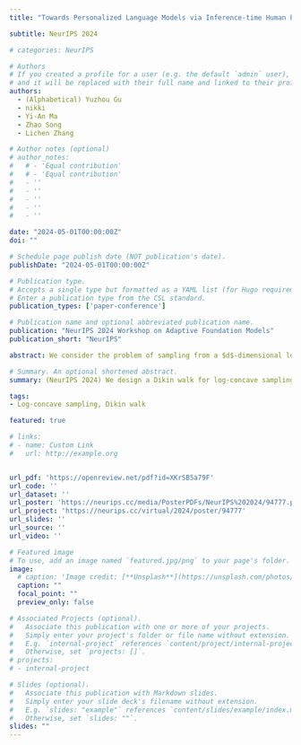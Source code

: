 ```yaml
---
title: "Towards Personalized Language Models via Inference-time Human Preference Optimization"

subtitle: NeurIPS 2024

# categories: NeurIPS

# Authors
# If you created a profile for a user (e.g. the default `admin` user), write the username (folder name) here
# and it will be replaced with their full name and linked to their profile.
authors:
  - (Alphabetical) Yuzhou Gu
  - nikki
  - Yi-An Ma
  - Zhao Song
  - Lichen Zhang

# Author notes (optional)
# author_notes:
#   # - 'Equal contribution'
#   # - 'Equal contribution'
#   - ''
#   - ''
#   - ''
#   - ''
#   - ''

date: "2024-05-01T00:00:00Z"
doi: ""

# Schedule page publish date (NOT publication's date).
publishDate: "2024-05-01T00:00:00Z"

# Publication type.
# Accepts a single type but formatted as a YAML list (for Hugo requirements).
# Enter a publication type from the CSL standard.
publication_types: ['paper-conference']

# Publication name and optional abbreviated publication name.
publication: "NeurIPS 2024 Workshop on Adaptive Foundation Models"
publication_short: "NeurIPS"

abstract: We consider the problem of sampling from a $d$-dimensional log-concave distribution $\pi(\theta) \propto \exp(-f(\theta))$ for $L$-Lipschitz $f$, constrained to a convex body (described by $n$ hyperplanes) equipped with a barrier function, contained in a ball of radius $R$ with a $w$-warm start. We propose a robust sampling framework that computes spectral approximations to the Hessian of the barrier functions in each iteration. We prove that for the polytope constraints, sampling with the Lee-Sidford barrier function mixes within $\widetilde O((d^2+dL^2R^2)\log(w/\delta))$ steps with a per step cost of $\widetilde O(nd^{\omega-1})$, where $\omega\approx 2.37$ is the fast matrix multiplication exponent. Compared to the prior work of Mangoubi and Vishnoi, our approach gives faster mixing time as we are able to design a generalized soft-threshold Dikin walk beyond log-barrier. 

# Summary. An optional shortened abstract.
summary: (NeurIPS 2024) We design a Dikin walk for log-concave sampling over polytopes and spectrahedra with optimal mixing time and efficient per-iteration cost.

tags:
- Log-concave sampling, Dikin walk

featured: true

# links:
# - name: Custom Link
#   url: http://example.org


url_pdf: 'https://openreview.net/pdf?id=XKrSB5a79F'
url_code: ''
url_dataset: ''
url_poster: 'https://neurips.cc/media/PosterPDFs/NeurIPS%202024/94777.png?t=1732321697.4782073'
url_project: 'https://neurips.cc/virtual/2024/poster/94777'
url_slides: ''
url_source: ''
url_video: ''

# Featured image
# To use, add an image named `featured.jpg/png` to your page's folder. 
image:
  # caption: 'Image credit: [**Unsplash**](https://unsplash.com/photos/s9CC2SKySJM)'
  caption: ""
  focal_point: ""
  preview_only: false

# Associated Projects (optional).
#   Associate this publication with one or more of your projects.
#   Simply enter your project's folder or file name without extension.
#   E.g. `internal-project` references `content/project/internal-project/index.md`.
#   Otherwise, set `projects: []`.
# projects:
# - internal-project

# Slides (optional).
#   Associate this publication with Markdown slides.
#   Simply enter your slide deck's filename without extension.
#   E.g. `slides: "example"` references `content/slides/example/index.md`.
#   Otherwise, set `slides: ""`.
slides: ""
---
```


<!-- {{% callout note %}}
Create your slides in Markdown - click the *Slides* button to check out the example.
{{% /callout %}} -->

<!-- Add the publication's **full text** or **supplementary notes** here. You can use rich formatting such as including [code, math, and images](https://docs.hugoblox.com/content/writing-markdown-latex/). -->
